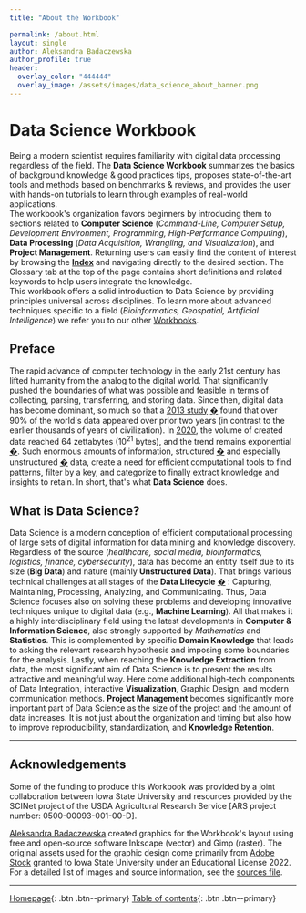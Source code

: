 ```yaml
---
title: "About the Workbook"

permalink: /about.html
layout: single
author: Aleksandra Badaczewska
author_profile: true
header:
  overlay_color: "444444"
  overlay_image: /assets/images/data_science_about_banner.png
---
```



# Data Science Workbook

Being a modern scientist requires familiarity with digital data processing regardless of the field. The **Data Science Workbook** summarizes the basics of background knowledge & good practices tips, proposes state-of-the-art tools and methods based on benchmarks & reviews, and provides the user with hands-on tutorials to learn through examples of real-world applications. <br>The workbook's organization favors beginners by introducing them to sections related to **Computer Science** (*Command-Line, Computer Setup, Development Environment, Programming, High-Performance Computing*), **Data Processing** (*Data Acquisition, Wrangling, and Visualization*), and **Project Management**. Returning users can easily find the content of interest by browsing the **[Index](sitemap.md)** and navigating directly to the desired section. The Glossary tab at the top of the page contains short definitions and related keywords to help users integrate the knowledge.
<br>This workbook offers a solid introduction to Data Science by providing principles universal across disciplines. To learn more about advanced techniques specific to a field (*Bioinformatics, Geospatial, Artificial Intelligence*) we refer you to our other [Workbooks](https://101workbook.org).


## Preface

The rapid advance of computer technology in the early 21st century has lifted humanity from the analog to the digital world. That significantly pushed the boundaries of what was possible and feasible in terms of collecting, parsing, transferring, and storing data. Since then, digital data has become dominant, so much so that a [2013 study](https://www.sciencedaily.com/releases/2013/05/130522085217.htm) [�](a "ScienceDaily: Big Data, for better or worse: 90% of world's data generated over last two years. May 22, 2013") found that over 90% of the world's data appeared over prior two years (in contrast to the earlier thousands of years of civilization). In [2020](https://now.northropgrumman.com/zipping-past-the-zettabyte-era-whats-next-for-the-internet/), the volume of created data reached 64 zettabytes (10<sup>21</sup> bytes), and the trend remains exponential [�](a "https://www.statista.com/statistics/871513/worldwide-data-created/ : Volume of data created, captured, copied, and consumed worldwide from 2010 to 2025. March 18, 2022"). Such enormous amounts of information, structured [�](a "Structured Data is highly-organized, has a standardized format, well-defined structure, follows a persistent order, and is easily accessed by humans and programs.") and especially unstructured [�](a "Unstructured Data has no predefined format or organization, making it much more difficult to process using conventional data tools and methods. Most of data is unstructured.") data, create a need for efficient computational tools to find patterns, filter by a key, and categorize to finally extract knowledge and insights to retain. In short, that's what **Data Science** does.


## What is Data Science?

Data Science is a modern conception of efficient computational processing of large sets of digital information for data mining and knowledge discovery. Regardless of the source (*healthcare, social media, bioinformatics, logistics, finance, cybersecurity*), data has become an entity itself due to its size (**Big Data**) and nature (mainly **Unstructured Data**). That brings various technical challenges at all stages of the **Data Lifecycle** [�](a "Classification according to Berkely School of Information. https://ischoolonline.berkeley.edu/data-science/what-is-data-science-2/") : Capturing, Maintaining, Processing, Analyzing, and Communicating. Thus, Data Science focuses also on solving these problems and developing innovative techniques unique to digital data (e.g., **Machine Learning**). All that makes it a highly interdisciplinary field using the latest developments in **Computer & Information  Science**, also strongly supported by *Mathematics* and **Statistics**. This is complemented by specific **Domain Knowledge** that leads to asking the relevant research hypothesis and imposing some boundaries for the analysis. Lastly, when reaching the **Knowledge Extraction** from data, the most significant aim of Data Science is to present the results attractive and meaningful way. Here come additional high-tech components of Data Integration, interactive **Visualization**, Graphic Design, and modern communication methods. **Project Management** becomes significantly more important part of Data Science as the size of the project and the amount of data increases. It is not just about the organization and timing but also how to improve reproducibility, standardization, and **Knowledge Retention**.




----

## Acknowledgements

Some of the funding to produce this Workbook was provided by a joint collaboration between Iowa State University and resources provided by the SCINet project of the USDA Agricultural Research Service [ARS project number: 0500-00093-001-00-D].

[Aleksandra Badaczewska](https://www.linkedin.com/in/aleksandra-badaczewska) created graphics for the Workbook's layout using free and open-source software Inkscape (vector) and Gimp (raster). The original assets used for the graphic design come primarily from [Adobe Stock](https://stock.adobe.com/) granted to Iowa State University under an Educational License 2022. For a detailed list of images and source information, see the [sources file](/assets/images/sources.md). 

---

[Homepage](../index.md){: .btn  .btn--primary}
[Table of contents](list.md){: .btn  .btn--primary}
